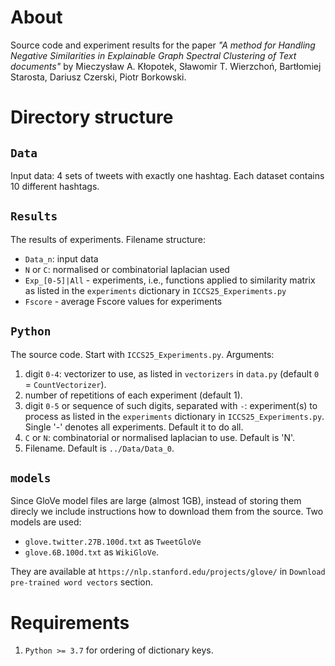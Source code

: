 
# About
Source code and experiment results for the paper
_"A method for Handling Negative Similarities in Explainable Graph Spectral Clustering of Text documents"_
by
Mieczysław A. Kłopotek,
Sławomir T. Wierzchoń,
Bartłomiej Starosta,
Dariusz Czerski, 
Piotr Borkowski.

# Directory structure

## `Data`
Input data: 4 sets of tweets with exactly one hashtag.
Each dataset contains 10 different hashtags.

## `Results`
The results of experiments.
Filename structure:
- `Data_n`:  input data
- `N` or `C`: normalised or combinatorial laplacian used
- `Exp_[0-5]|All` - experiments, i.e., functions applied to similarity matrix as listed in the `experiments` dictionary in `ICCS25_Experiments.py` 
- `Fscore` - average Fscore values for experiments


## `Python`
The source code.
Start with `ICCS25_Experiments.py`.
Arguments:
1. digit `0-4`: vectorizer to use, as listed in `vectorizers` in `data.py` (default `0` = `CountVectorizer`).
2. number of repetitions of each experiment (default 1).
3. digit `0-5` or sequence of such digits, separated with `-`: experiment(s) to process as listed  in the `experiments` dictionary in `ICCS25_Experiments.py`. Single '-' denotes all experiments. Default it to do all.
4. `C` or `N`: combinatorial or normalised laplacian to use. Default is 'N'.
5. Filename. Default is `../Data/Data_0`.

## `models`
Since GloVe model files are large (almost 1GB), instead of storing them direcly we include instructions how to download them from the source.
Two models are used: 
- `glove.twitter.27B.100d.txt` as `TweetGloVe`
- `glove.6B.100d.txt` as `WikiGloVe`.

They are available at `https://nlp.stanford.edu/projects/glove/` in `Download pre-trained word vectors` section.



# Requirements

1. `Python >= 3.7` for ordering of dictionary keys.

[//]: # (2. ``scikit-learn <= 0.24.2``)

